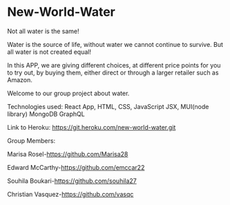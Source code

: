# New-World-Water



Not all water is the same!

Water is the source of life, without water we cannot continue to survive.
But all water is not created equal!

In this APP, we are giving different choices, at different price points for you to try out, by buying them, either direct or through a larger retailer such as Amazon.

Welcome to our group project about water.


Technologies used:
React App, HTML, CSS, JavaScript
JSX, MUI(node library)
MongoDB
GraphQL


Link to Heroku: 
https://git.heroku.com/new-world-water.git


Group Members:

Marisa Rosel-https://github.com/Marisa28

Edward McCarthy-https://github.com/emccar22

Souhila Boukari-https://github.com/souhila27

Christian Vasquez-https://github.com/vasqc
